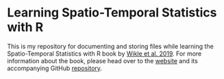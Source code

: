 # Learning Spatio-Temporal Statistics with R
This is my repository for documenting and storing files while learning the Spatio-Temporal Statistics with R book by [Wikle et al. 2019](https://spacetimewithr.org/book). For more information about the book, please head over to the [website](https://spacetimewithr.org/index) and its accompanying GitHub [repository](https://github.com/andrewzm/STRbook).